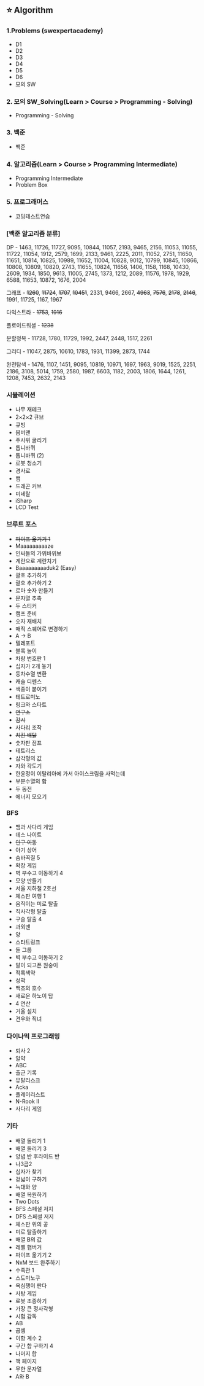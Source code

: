 ## :star: Algorithm

### 1.Problems (swexpertacademy)

  - D1
  - D2
  - D3
  - D4
  - D5
  - D6
  - 모의 SW



### 2.  모의 SW_Solving(Learn > Course > Programming - Solving)

- Programming - Solving



### 3. 백준

- 백준



### 4. 알고리즘(Learn > Course > Programming  Intermediate)

- Programming  Intermediate
- Problem Box



### 5. 프로그래머스

- 코딩테스트연습



### [백준 알고리즘 분류]

DP - 1463, 11726, 11727, 9095, 10844, 11057, 2193, 9465, 2156, 11053, 11055, 11722, 11054, 1912, 2579, 1699, 2133, 9461, 2225, 2011, 11052, 2751, 11650, 11651, 10814, 10825, 10989, 11652, 11004, 10828, 9012, 10799, 10845, 10866, 10808, 10809, 10820, 2743, 11655, 10824, 11656, 1406, 1158, 1168, 10430, 2609, 1934, 1850, 9613, 11005, 2745, 1373, 1212, 2089, 11576, 1978, 1929, 6588, 11653, 10872, 1676, 2004

그래프 - ~~1260~~, ~~11724~~, ~~1707~~, ~~10451~~, 2331, 9466, 2667, ~~4963~~, ~~7576~~, ~~2178~~, ~~2146~~, 1991, 11725, 1167, 1967

다익스트라 - ~~1753~~, ~~1916~~

플로이드워셜 - ~~1238~~

분할정복 - 11728, 1780, 11729, 1992, 2447, 2448, 1517, 2261

그리디 - 11047, 2875, 10610, 1783, 1931, 11399, 2873, 1744

완전탐색 - 1476, 1107, 1451, 9095, 10819, 10971, 1697, 1963, 9019, 1525, 2251, 2186, 3108, 5014, 1759, 2580, 1987, 6603, 1182, 2003, 1806, 1644, 1261, 1208, 7453, 2632, 2143


### 시뮬레이션

- 나무 재테크
- 2×2×2 큐브
- 큐빙
- 봄버맨
- 주사위 굴리기
- 톱니바퀴
- 톱니바퀴 (2)
- 로봇 청소기
- 경사로
- 뱀
- 드래곤 커브
- 미네랄
- iSharp
- LCD Test

### 브루트 포스

- ~~파이프 옮기기 1~~
- Maaaaaaaaaze
- 인싸들의 가위바위보
- 계란으로 계란치기
- Baaaaaaaaaduk2 (Easy)
- 괄호 추가하기
- 괄호 추가하기 2
- 로마 숫자 만들기
- 문자열 추측
- 두 스티커
- 캠프 준비
- 숫자 재배치
- 매직 스퀘어로 변경하기
- A → B
- 텔레포트
- 블록 놀이
- 차량 번호판 1
- 십자가 2개 놓기
- 등차수열 변환
- 캐슬 디펜스
- 색종이 붙이기
- 테트로미노
- 링크와 스타트
- ~~연구소~~
- ~~감시~~
- 사다리 조작
- ~~치킨 배달~~
- 숫자판 점프
- 테트리스
- 삼각형의 값
- 자와 각도기
- 한윤정이 이탈리아에 가서 아이스크림을 사먹는데
- 부분수열의 합
- 두 동전
- 에너지 모으기

### BFS

- 뱀과 사다리 게임
- 데스 나이트
- ~~인구 이동~~
- 아기 상어
- 숨바꼭질 5
- 확장 게임
- 벽 부수고 이동하기 4
- 모양 만들기
- 서울 지하철 2호선
- 체스판 여행 1
- 움직이는 미로 탈출
- 직사각형 탈출
- 구슬 탈출 4
- 과외맨
- 양
- 스타트링크
- 돌 그룹
- 벽 부수고 이동하기 2
- 말이 되고픈 원숭이
- 적록색약
- 성곽
- 백조의 호수
- 새로운 하노이 탑
- 4 연산
- 거울 설치
- 견우와 직녀

### 다이나믹 프로그래밍

- 퇴사 2
- 알약
- ABC
- 출근 기록
- 뮤탈리스크
- Acka
- 플레이리스트
- N-Rook II
- 사다리 게임

### 기타

- 배열 돌리기 1
- 배열 돌리기 3
- 양념 반 후라이드 반
- 나3곱2
- 십자가 찾기
- 겉넓이 구하기
- 늑대와 양
- 배열 복원하기
- Two Dots
- BFS 스페셜 저지
- DFS 스페셜 저지
- 체스판 위의 공
- 미로 탈출하기
- 배열 B의 값
- 레벨 햄버거
- 파이프 옮기기 2
- NxM 보드 완주하기
- 수족관 1
- 스도미노쿠
- 욕심쟁이 판다
- 사탕 게임
- 로봇 조종하기
- 가장 큰 정사각형
- 시험 감독
- AB
- 곱셈
- 이항 계수 2
- 구간 합 구하기 4
- 나머지 합
- 책 페이지
- 무한 문자열
- A와 B

